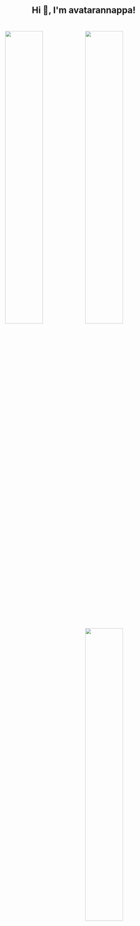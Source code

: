 <h1 align="center">Hi 👋, I'm avatarannappa!</h1>
<br>

<p>
  <img width="49%" align="left" src = "https://github-readme-streak-stats.herokuapp.com?user=avatarannappa&theme=dark&hide_border=true">
  <img width="49%" align="right" src = "https://github-readme-stats.vercel.app/api?username=avatarannappa&show_icons=true&theme=bear">
</p>
<p>
  <img width="49%" align="right" src="https://cr-skills-chart-widget.azurewebsites.net/api/api?username=avatarannappa&skills=Java,CSS,JSON,HTML,JavaScript,Python,Shell,TypeScript,Vue" />
</p>
